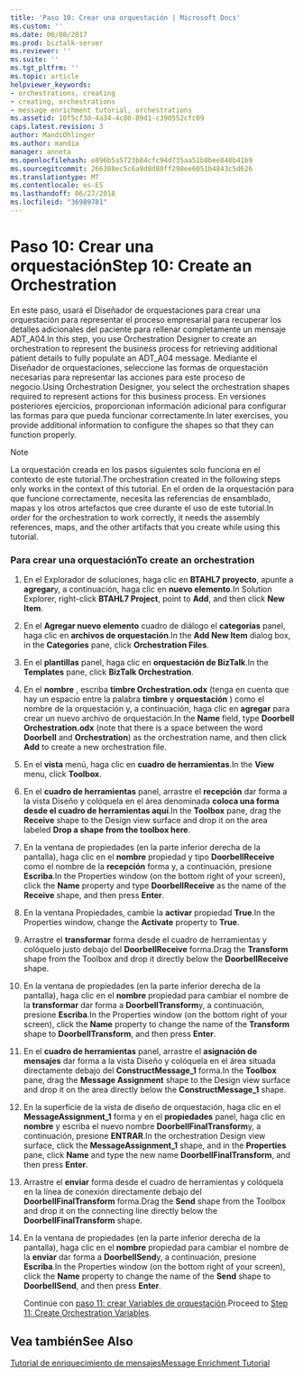 ```yaml
---
title: 'Paso 10: Crear una orquestación | Microsoft Docs'
ms.custom: ''
ms.date: 06/08/2017
ms.prod: biztalk-server
ms.reviewer: ''
ms.suite: ''
ms.tgt_pltfrm: ''
ms.topic: article
helpviewer_keywords:
- orchestrations, creating
- creating, orchestrations
- message enrichment tutorial, orchestrations
ms.assetid: 10f5cf3d-4a34-4c80-89d1-c390552cfc09
caps.latest.revision: 3
author: MandiOhlinger
ms.author: mandia
manager: anneta
ms.openlocfilehash: e896b5a5723b84cfc94d735aa51b8bee848b41b9
ms.sourcegitcommit: 266308ec5c6a9d8d80ff298ee6051b4843c5d626
ms.translationtype: MT
ms.contentlocale: es-ES
ms.lasthandoff: 06/27/2018
ms.locfileid: "36989781"
---
```

# <a name="step-10-create-an-orchestration"></a><span data-ttu-id="3612e-102">Paso 10: Crear una orquestación</span><span class="sxs-lookup"><span data-stu-id="3612e-102">Step 10: Create an Orchestration</span></span>
<span data-ttu-id="3612e-103">En este paso, usará el Diseñador de orquestaciones para crear una orquestación para representar el proceso empresarial para recuperar los detalles adicionales del paciente para rellenar completamente un mensaje ADT_A04.</span><span class="sxs-lookup"><span data-stu-id="3612e-103">In this step, you use Orchestration Designer to create an orchestration to represent the business process for retrieving additional patient details to fully populate an ADT_A04 message.</span></span> <span data-ttu-id="3612e-104">Mediante el Diseñador de orquestaciones, seleccione las formas de orquestación necesarias para representar las acciones para este proceso de negocio.</span><span class="sxs-lookup"><span data-stu-id="3612e-104">Using Orchestration Designer, you select the orchestration shapes required to represent actions for this business process.</span></span> <span data-ttu-id="3612e-105">En versiones posteriores ejercicios, proporcionan información adicional para configurar las formas para que pueda funcionar correctamente.</span><span class="sxs-lookup"><span data-stu-id="3612e-105">In later exercises, you provide additional information to configure the shapes so that they can function properly.</span></span>  
  
> [!NOTE]
>  <span data-ttu-id="3612e-106">La orquestación creada en los pasos siguientes solo funciona en el contexto de este tutorial.</span><span class="sxs-lookup"><span data-stu-id="3612e-106">The orchestration created in the following steps only works in the context of this tutorial.</span></span> <span data-ttu-id="3612e-107">En el orden de la orquestación para que funcione correctamente, necesita las referencias de ensamblado, mapas y los otros artefactos que cree durante el uso de este tutorial.</span><span class="sxs-lookup"><span data-stu-id="3612e-107">In order for the orchestration to work correctly, it needs the assembly references, maps, and the other artifacts that you create while using this tutorial.</span></span>  
  
### <a name="to-create-an-orchestration"></a><span data-ttu-id="3612e-108">Para crear una orquestación</span><span class="sxs-lookup"><span data-stu-id="3612e-108">To create an orchestration</span></span>  
  
1. <span data-ttu-id="3612e-109">En el Explorador de soluciones, haga clic en **BTAHL7 proyecto**, apunte a **agregar**y, a continuación, haga clic en **nuevo elemento**.</span><span class="sxs-lookup"><span data-stu-id="3612e-109">In Solution Explorer, right-click **BTAHL7 Project**, point to **Add**, and then click **New Item**.</span></span>  
  
2. <span data-ttu-id="3612e-110">En el **Agregar nuevo elemento** cuadro de diálogo el **categorías** panel, haga clic en **archivos de orquestación**.</span><span class="sxs-lookup"><span data-stu-id="3612e-110">In the **Add New Item** dialog box, in the **Categories** pane, click **Orchestration Files**.</span></span>  
  
3. <span data-ttu-id="3612e-111">En el **plantillas** panel, haga clic en **orquestación de BizTalk**.</span><span class="sxs-lookup"><span data-stu-id="3612e-111">In the **Templates** pane, click **BizTalk Orchestration**.</span></span>  
  
4. <span data-ttu-id="3612e-112">En el **nombre** , escriba **timbre Orchestration.odx** (tenga en cuenta que hay un espacio entre la palabra **timbre** y **orquestación** ) como el nombre de la orquestación y, a continuación, haga clic en **agregar** para crear un nuevo archivo de orquestación.</span><span class="sxs-lookup"><span data-stu-id="3612e-112">In the **Name** field, type **Doorbell Orchestration.odx** (note that there is a space between the word **Doorbell** and **Orchestration**) as the orchestration name, and then click **Add** to create a new orchestration file.</span></span>  
  
5. <span data-ttu-id="3612e-113">En el **vista** menú, haga clic en **cuadro de herramientas**.</span><span class="sxs-lookup"><span data-stu-id="3612e-113">In the **View** menu, click **Toolbox**.</span></span>  
  
6. <span data-ttu-id="3612e-114">En el **cuadro de herramientas** panel, arrastre el **recepción** dar forma a la vista Diseño y colóquela en el área denominada **coloca una forma desde el cuadro de herramientas aquí**.</span><span class="sxs-lookup"><span data-stu-id="3612e-114">In the **Toolbox** pane, drag the **Receive** shape to the Design view surface and drop it on the area labeled **Drop a shape from the toolbox here**.</span></span>  
  
7. <span data-ttu-id="3612e-115">En la ventana de propiedades (en la parte inferior derecha de la pantalla), haga clic en el **nombre** propiedad y tipo **DoorbellReceive** como el nombre de la **recepción** forma y, a continuación, presione  **Escriba**.</span><span class="sxs-lookup"><span data-stu-id="3612e-115">In the Properties window (on the bottom right of your screen), click the **Name** property and type **DoorbellReceive** as the name of the **Receive** shape, and then press **Enter**.</span></span>  
  
8. <span data-ttu-id="3612e-116">En la ventana Propiedades, cambie la **activar** propiedad **True**.</span><span class="sxs-lookup"><span data-stu-id="3612e-116">In the Properties window, change the **Activate** property to **True**.</span></span>  
  
9. <span data-ttu-id="3612e-117">Arrastre el **transformar** forma desde el cuadro de herramientas y colóquelo justo debajo del **DoorbellReceive** forma.</span><span class="sxs-lookup"><span data-stu-id="3612e-117">Drag the **Transform** shape from the Toolbox and drop it directly below the **DoorbellReceive** shape.</span></span>  
  
10. <span data-ttu-id="3612e-118">En la ventana de propiedades (en la parte inferior derecha de la pantalla), haga clic en el **nombre** propiedad para cambiar el nombre de la **transformar** dar forma a **DoorbellTransform**y, a continuación, presione **Escriba**.</span><span class="sxs-lookup"><span data-stu-id="3612e-118">In the Properties window (on the bottom right of your screen), click the **Name** property to change the name of the **Transform** shape to **DoorbellTransform**, and then press **Enter**.</span></span>  
  
11. <span data-ttu-id="3612e-119">En el **cuadro de herramientas** panel, arrastre el **asignación de mensajes** dar forma a la vista Diseño y colóquela en el área situada directamente debajo del **ConstructMessage_1** forma.</span><span class="sxs-lookup"><span data-stu-id="3612e-119">In the **Toolbox** pane, drag the **Message Assignment** shape to the Design view surface and drop it on the area directly below the **ConstructMessage_1** shape.</span></span>  
  
12. <span data-ttu-id="3612e-120">En la superficie de la vista de diseño de orquestación, haga clic en el **MessageAssignment_1** forma y en el **propiedades** panel, haga clic en **nombre** y escriba el nuevo nombre  **DoorbellFinalTransform**y, a continuación, presione **ENTRAR**.</span><span class="sxs-lookup"><span data-stu-id="3612e-120">In the orchestration Design view surface, click the **MessageAssignment_1** shape, and in the **Properties** pane, click **Name** and type the new name **DoorbellFinalTransform**, and then press **Enter**.</span></span>  
  
13. <span data-ttu-id="3612e-121">Arrastre el **enviar** forma desde el cuadro de herramientas y colóquela en la línea de conexión directamente debajo del **DoorbellFinalTransform** forma.</span><span class="sxs-lookup"><span data-stu-id="3612e-121">Drag the **Send** shape from the Toolbox and drop it on the connecting line directly below the **DoorbellFinalTransform** shape.</span></span>  
  
14. <span data-ttu-id="3612e-122">En la ventana de propiedades (en la parte inferior derecha de la pantalla), haga clic en el **nombre** propiedad para cambiar el nombre de la **enviar** dar forma a **DoorbellSend**y, a continuación, presione  **Escriba**.</span><span class="sxs-lookup"><span data-stu-id="3612e-122">In the Properties window (on the bottom right of your screen), click the **Name** property to change the name of the **Send** shape to **DoorbellSend**, and then press **Enter**.</span></span>  
  
    <span data-ttu-id="3612e-123">Continúe con [paso 11: crear Variables de orquestación](../../adapters-and-accelerators/accelerator-hl7/step-11-create-orchestration-variables.md).</span><span class="sxs-lookup"><span data-stu-id="3612e-123">Proceed to [Step 11: Create Orchestration Variables](../../adapters-and-accelerators/accelerator-hl7/step-11-create-orchestration-variables.md).</span></span>  
  
## <a name="see-also"></a><span data-ttu-id="3612e-124">Vea también</span><span class="sxs-lookup"><span data-stu-id="3612e-124">See Also</span></span>  
 [<span data-ttu-id="3612e-125">Tutorial de enriquecimiento de mensajes</span><span class="sxs-lookup"><span data-stu-id="3612e-125">Message Enrichment Tutorial</span></span>](../../adapters-and-accelerators/accelerator-hl7/message-enrichment-tutorial.md)